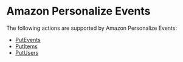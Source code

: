 # Amazon Personalize Events<a name="API_Operations_Amazon_Personalize_Events"></a>

The following actions are supported by Amazon Personalize Events:
+  [ PutEvents ](API_UBS_PutEvents.md) 
+  [ PutItems ](API_UBS_PutItems.md) 
+  [ PutUsers ](API_UBS_PutUsers.md) 